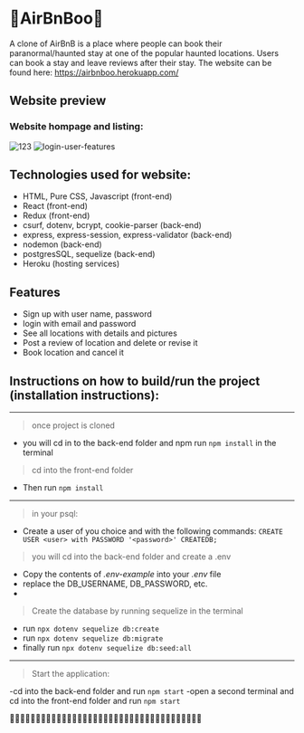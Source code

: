 # 👻AirBnBoo👻

A clone of AirBnB is a place where people can book their paranormal/haunted stay at one of the popular haunted locations.
Users can book a stay and leave reviews after their stay.
The website can be found here: https://airbnboo.herokuapp.com/

## Website preview
### Website hompage and listing:
![123](https://user-images.githubusercontent.com/79862908/126932815-452c6c9a-69bc-4129-9345-ac197707969f.gif)
![login-user-features](https://user-images.githubusercontent.com/79862908/126932140-51870fcf-5ec5-45ec-9d31-036332b82ed2.gif)

## Technologies used for website:

- HTML, Pure CSS, Javascript (front-end)
- React (front-end)
- Redux (front-end)
- csurf, dotenv, bcrypt, cookie-parser (back-end)
- express, express-session, express-validator (back-end)
- nodemon (back-end)
- postgresSQL, sequelize (back-end)
- Heroku (hosting services)

## Features

- Sign up with user name, password
- login with email and password
- See all locations with details and pictures
- Post a review of location and delete or revise it
- Book location and cancel it


## Instructions on how to build/run the project (installation instructions):
------------------------------------------------------------------------------------
> once project is cloned

- you will cd in to the back-end folder and npm run `npm install` in the terminal

> cd into the front-end folder

- Then run `npm install`
 ------------------------------------------------------------------------------------
> in your psql:

- Create a user of you choice and with the following commands: `CREATE USER <user> with PASSWORD '<password>' CREATEDB;`

> you will cd into the back-end folder and create a .env

- Copy the contents of *.env-example* into your *.env* file
- replace the DB_USERNAME, DB_PASSWORD, etc.
-
> Create the database by running sequelize in the terminal

- run `npx dotenv sequelize db:create`
- run `npx dotenv sequelize db:migrate`
- finally run `npx dotenv sequelize db:seed:all`
--------------------------------------------------------------------------------------
> Start the application:

-cd into the back-end folder and run `npm start`
-open a second terminal and cd into the front-end folder and run `npm start`

👻👻👻👻👻👻👻👻👻👻👻👻👻👻👻👻👻👻👻👻👻👻👻👻👻👻👻👻👻👻👻👻👻👻👻👻👻
